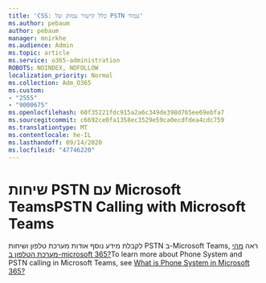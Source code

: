 ```yaml
---
title: 'CSS: כלל קישור עמוק של PSTN עמוד'
ms.author: pebaum
author: pebaum
manager: mnirkhe
ms.audience: Admin
ms.topic: article
ms.service: o365-administration
ROBOTS: NOINDEX, NOFOLLOW
localization_priority: Normal
ms.collection: Adm_O365
ms.custom:
- "2555"
- "9000675"
ms.openlocfilehash: 60f35221fdc915a2a6c349de398d765ee69ebfa7
ms.sourcegitcommit: c6692ce0fa1358ec3529e59ca0ecdfdea4cdc759
ms.translationtype: MT
ms.contentlocale: he-IL
ms.lasthandoff: 09/14/2020
ms.locfileid: "47746220"
---
```

# <a name="pstn-calling-with-microsoft-teams"></a><span data-ttu-id="14bc7-102">שיחות PSTN עם Microsoft Teams</span><span class="sxs-lookup"><span data-stu-id="14bc7-102">PSTN Calling with Microsoft Teams</span></span>

<span data-ttu-id="14bc7-103">לקבלת מידע נוסף אודות מערכת טלפון ושיחות PSTN ב-Microsoft Teams, ראה [מהי מערכת הטלפון ב-microsoft 365?](https://docs.microsoft.com/microsoftteams/what-is-phone-system-in-office-365)</span><span class="sxs-lookup"><span data-stu-id="14bc7-103">To learn more about Phone System and PSTN calling in Microsoft Teams, see [What is Phone System in Microsoft 365?](https://docs.microsoft.com/microsoftteams/what-is-phone-system-in-office-365)</span></span>